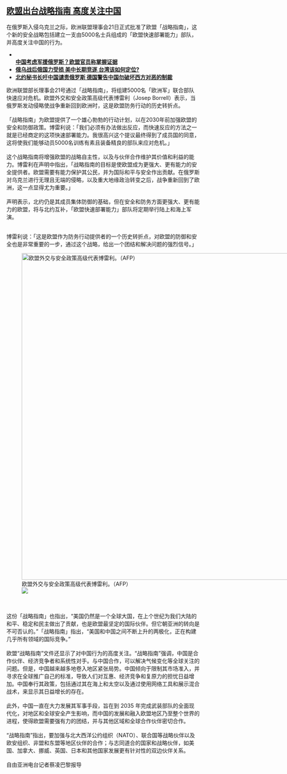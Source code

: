 <!--1647975895000-->
[欧盟出台战略指南 高度关注中国](https://www.rfa.org/mandarin/yataibaodao/junshiwaijiao/cl-03222022150305.html)
------

<p>在俄罗斯入侵乌克兰之际，欧洲联盟理事会21日正式批准了欧盟「战略指南」，这个新的安全战略包括建立一支由5000名士兵组成的「欧盟快速部署能力」部队，并高度关注中国的行为。</p><ul><li><br/><strong><a href="https://www.rfa.org/mandarin/Xinwen/7-03202022161132.html">中国考虑军援俄罗斯？欧盟官员称掌握证据</a></strong></li><li><strong><a href="https://www.rfa.org/mandarin/yataibaodao/gangtai/hcm1-03212022054950.html">俄乌战后俄国力受损 美中长期竞逐 台湾该如何定位?</a></strong></li><li><a href="https://www.rfa.org/mandarin/yataibaodao/junshiwaijiao/cl-03162022143959.html"><strong>北约秘书长吁中国谴责俄罗斯 德国警告中国勿破坏西方对恶的制裁</strong></a></li></ul><p></p><p>欧洲联盟部长理事会21号通过「战略指南」，将组建5000名「欧洲军」联合部队快速应对危机。欧盟外交和安全政策高级代表博雷利（Josep Borrell）表示，当俄罗斯发动侵略使战争重新回到欧洲时，这是欧盟防务行动的历史转折点。<br/> <br/>「战略指南」为欧盟提供了一个雄心勃勃的行动计划，以在2030年前加强欧盟的安全和防御政策。博雷利说：「我们必须有办法做出反应，而快速反应的方法之一就是已经商定的这项快速部署能力。我很高兴这个提议最终得到了成员国的同意，这将使我们能够动员5000名训练有素且装备精良的部队来应对危机。」<br/> <br/>这个战略指南将增强欧盟的战略自主性，以及与伙伴合作维护其价值和利益的能力。博雷利在声明中指出，「战略指南的目标是使欧盟成为更强大、更有能力的安全提供者。欧盟需要有能力保护其公民，并为国际和平与安全作出贡献。在俄罗斯对乌克兰进行无理且无端的侵略，以及重大地缘政治转变之后，战争重新回到了欧洲，这一点显得尤为重要。」<br/> <br/>声明表示，北约仍是其成员集体防御的基础，但在安全和防务方面更强大、更有能力的欧盟，将与北约互补，「欧盟快速部署能力」部队将定期举行陆上和海上军演。</p><p> <br/>博雷利说：「这是欧盟作为防务行动提供者的一个历史转折点，对欧盟的防御和安全也是非常重要的一步，通过这个战略，给出一个团结和解决问题的强烈信号。」</p><p><figure class="image-richtext image-inline captioned" style="width:1280px;"><img alt="欧盟外交与安全政策高级代表博雷利。（AFP）" height="853" src="https://www.rfa.org/mandarin/yataibaodao/junshiwaijiao/cl-03222022150305.html/000_324p43g.jpg/@@images/0d41b214-6abf-4514-bf07-2fbbcb15865e.jpeg" title="1" width="1280"/><figcaption class="image-caption">欧盟外交与安全政策高级代表博雷利。（AFP）</figcaption><small></small><div id="zoomattribute"><a data-caption="欧盟外交与安全政策高级代表博雷利。（AFP）" data-fancybox="" href="https://www.rfa.org/mandarin/yataibaodao/junshiwaijiao/cl-03222022150305.html/000_324p43g.jpg" id="single_image" title="欧盟外交与安全政策高级代表博雷利。（AFP）"><img src="/++plone++rfa-resources/img/icon-zoom.png"/></a></div></figure><br/> <br/>这份「战略指南」也指出，“美国仍然是一个全球大国，在上个世纪为我们大陆的和平、稳定和民主做出了贡献，也是欧盟最坚定的国际伙伴。但它朝亚洲的转向是不可否认的。”「战略指南」指出，“美国和中国之间不断上升的两极化，正在构建几乎所有领域的国际竞争。”<br/> <br/>欧盟“战略指南”文件还显示了对中国行为的高度关注。“战略指南”强调，中国是合作伙伴、经济竞争者和系统性对手。与中国合作，可以解决气候变化等全球关注的问题。但是，中国越来越多地卷入地区紧张局势。中国倾向于限制其市场准入，并寻求在全球推广自己的标准，导致人们对互惠、经济竞争和复原力的担忧日益增加。中国奉行其政策，包括通过其在海上和太空以及通过使用网络工具和展示混合战术，来显示其日益增长的存在。<br/> <br/>此外，中国一直在大力发展其军事手段，旨在到 2035 年完成武装部队的全面现代化，对地区和全球安全产生影响，而中国的发展和融入欧盟地区乃至整个世界的进程，使得欧盟需要强有力的团结，并与其他区域和全球合作伙伴密切合作。<br/> <br/>“战略指南”指出，要加强与北大西洋公约组织（NATO）、联合国等战略伙伴以及欧安组织、非盟和东盟等地区伙伴的合作；与志同道合的国家和战略伙伴，如美国、加拿大、挪威、英国、日本和其他国家发展更有针对性的双边伙伴关系。<br/><br/>自由亚洲电台记者蔡凌巴黎报导</p>
